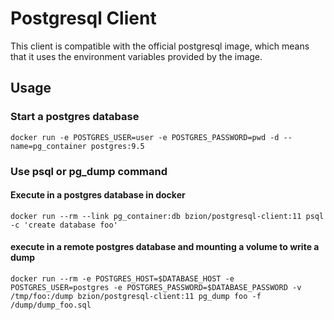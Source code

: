 # Postgresql Client

This client is compatible with the official postgresql image, which means that it uses the environment variables provided by the image.

## Usage

### Start a postgres database

```
docker run -e POSTGRES_USER=user -e POSTGRES_PASSWORD=pwd -d --name=pg_container postgres:9.5
```

### Use psql or pg_dump command

#### Execute in a postgres database in docker
```
docker run --rm --link pg_container:db bzion/postgresql-client:11 psql -c 'create database foo'
```

#### execute in a remote postgres database and mounting a volume to write a dump
```
docker run --rm -e POSTGRES_HOST=$DATABASE_HOST -e POSTGRES_USER=postgres -e POSTGRES_PASSWORD=$DATABASE_PASSWORD -v /tmp/foo:/dump bzion/postgresql-client:11 pg_dump foo -f /dump/dump_foo.sql
```

